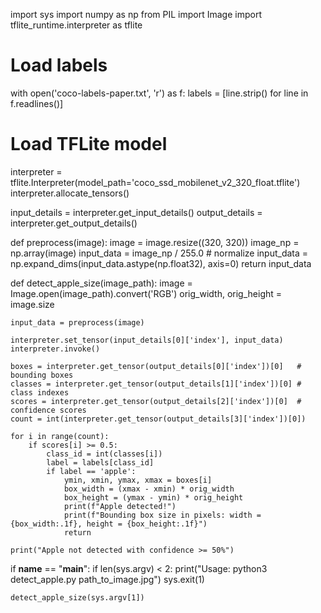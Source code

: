 import sys
import numpy as np
from PIL import Image
import tflite_runtime.interpreter as tflite

# Load labels
with open('coco-labels-paper.txt', 'r') as f:
    labels = [line.strip() for line in f.readlines()]

# Load TFLite model
interpreter = tflite.Interpreter(model_path='coco_ssd_mobilenet_v2_320_float.tflite')
interpreter.allocate_tensors()

input_details = interpreter.get_input_details()
output_details = interpreter.get_output_details()

def preprocess(image):
    image = image.resize((320, 320))
    image_np = np.array(image)
    input_data = image_np / 255.0  # normalize
    input_data = np.expand_dims(input_data.astype(np.float32), axis=0)
    return input_data

def detect_apple_size(image_path):
    image = Image.open(image_path).convert('RGB')
    orig_width, orig_height = image.size

    input_data = preprocess(image)

    interpreter.set_tensor(input_details[0]['index'], input_data)
    interpreter.invoke()

    boxes = interpreter.get_tensor(output_details[0]['index'])[0]   # bounding boxes
    classes = interpreter.get_tensor(output_details[1]['index'])[0] # class indexes
    scores = interpreter.get_tensor(output_details[2]['index'])[0]  # confidence scores
    count = int(interpreter.get_tensor(output_details[3]['index'])[0])

    for i in range(count):
        if scores[i] >= 0.5:
            class_id = int(classes[i])
            label = labels[class_id]
            if label == 'apple':
                ymin, xmin, ymax, xmax = boxes[i]
                box_width = (xmax - xmin) * orig_width
                box_height = (ymax - ymin) * orig_height
                print(f"Apple detected!")
                print(f"Bounding box size in pixels: width = {box_width:.1f}, height = {box_height:.1f}")
                return

    print("Apple not detected with confidence >= 50%")

if __name__ == "__main__":
    if len(sys.argv) < 2:
        print("Usage: python3 detect_apple.py path_to_image.jpg")
        sys.exit(1)

    detect_apple_size(sys.argv[1])

